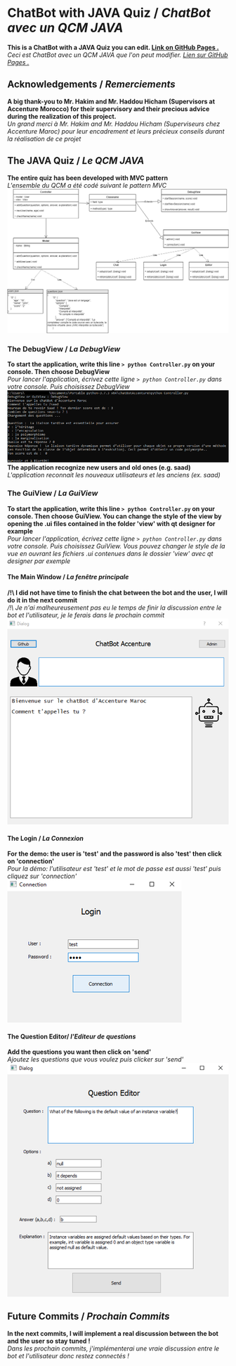 # ChatBot with JAVA Quiz / *ChatBot avec un QCM JAVA*
**This is a ChatBot with a JAVA Quiz you can edit. [Link on GitHub Pages .](https://saadbenda.github.io/ChatBot-With-JAVA-Quiz/)**              
*Ceci est ChatBot avec un QCM JAVA que l'on peut modifier. [Lien sur GitHub Pages .](https://saadbenda.github.io/ChatBot-With-JAVA-Quiz/)*         

## Acknowledgements / *Remerciements*
**A big thank-you to Mr. Hakim and Mr. Haddou Hicham (Supervisors at Accenture Morocco) for their supervisory and their precious advice during the realization of this project.**          
*Un grand merci à Mr. Hakim and Mr. Haddou Hicham (Superviseurs chez Accenture Maroc) pour leur encadrement et leurs précieux conseils durant la réalisation de ce projet*          

## The JAVA Quiz / *Le QCM JAVA*
**The entire quiz has been developed with MVC pattern**     
*L'ensemble du QCM a été codé suivant le pattern MVC*          
![JavaQuizUML](./doc/JavaQuiz.png)

### The DebugView / *La DebugView*
**To start the application, write this line `> python Controller.py` on your console. Then choose DebugView**                  
*Pour lancer l'application, écrivez cette ligne `> python Controller.py` dans votre console. Puis choisissez DebugView*        
![DebugView](./doc/DebugView.png)
**The application recognize new users and old ones (e.g. saad)**          
*L'application reconnait les nouveaux utilisateurs et les anciens (ex. saad)*

### The GuiView / *La GuiView*
**To start the application, write this line `> python Controller.py` on your console. Then choose GuiView. You can change the style of the view by opening the .ui files contained in the folder 'view' with qt designer for example**                               
*Pour lancer l'application, écrivez cette ligne `> python Controller.py` dans votre console. Puis choisissez GuiView. Vous pouvez changer le style de la vue en ouvrant les fichiers .ui contenues dans le dossier 'view' avec qt designer par exemple*
#### The Main Window / *La fenêtre principale*
**/!\ I did not have time to finish the chat between the bot and the user, I will do it in the next commit**                    
*/!\ Je n'ai malheureusement pas eu le temps de finir la discussion entre le bot et l'utilisateur, je le ferais dans le prochain commit*               
![GuiView](./doc/GuiView.png)
#### The Login / *La Connexion*
**For the demo: the user is 'test' and the password is also 'test' then click on 'connection'**                       
*Pour la démo: l'utilisateur est 'test' et le mot de passe est aussi 'test' puis cliquez sur 'connection'*
![Login](./doc/Login.png)
#### The Question Editor/ *l'Editeur de questions*        
**Add the questions you want then click on 'send'**           
*Ajoutez les questions que vous voulez puis clicker sur 'send'*
![Questions](./doc/Questions.png)

## Future Commits / *Prochain Commits*
**In the next commits, I will implement a real discussion between the bot and the user so stay tuned !**              
*Dans les prochain commits, j'implémenterai une vraie discussion entre le bot et l'utilisateur donc restez connectés !*
